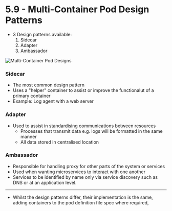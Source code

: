 # 5.9 - Multi-Container Pod Design Patterns

- 3 Design patterns available:
  1. Sidecar
  2. Adapter
  3. Ambassador

![Multi-Container Pod Designs](./img/multi-container-pod-design.png)

### Sidecar

- The most common design pattern
- Uses a "helper" container to assist or improve the functionalut of a primary container
- Example: Log agent with a web server

### Adapter

- Used to assist in standardising communications between resources
  - Processes that transmit data e.g. logs will be formatted in the same manner
  - All data stored in centralised location

### Ambassador

- Responsible for handling proxy for other parts of the system or services
- Used when wanting microservices to interact with one another
- Services to be identified by name only via service discovery such as DNS or at an application level.

---

- Whilst the design patterns differ, their implementation is the same, adding containers to the pod definition file spec where required,
